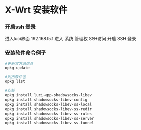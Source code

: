 # X-Wrt 安装软件

### 开启ssh 登录
进入luci界面 192.168.15.1
进入 系统 管理权 SSH访问
开启 SSH 登录

### 安装软件命令例子

```sh
#更新官方源信息
opkg update

#列出软件包
opkg list

#安装
opkg install luci-app-shadowsocks-libev
opkg install shadowsocks-libev-config
opkg install shadowsocks-libev-ss-local
opkg install shadowsocks-libev-ss-redir
opkg install shadowsocks-libev-ss-rules
opkg install shadowsocks-libev-ss-server
opkg install shadowsocks-libev-ss-tunnel
```
